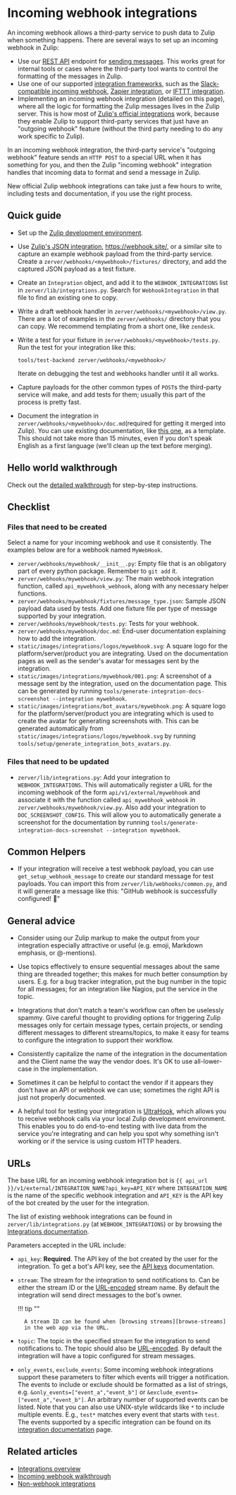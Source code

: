 # Incoming webhook integrations

An incoming webhook allows a third-party service to push data to Zulip when
something happens. There are several ways to set up an incoming webhook in
Zulip:

* Use our [REST API](/api/rest) endpoint for [sending
  messages](/api/send-message).  This works great for internal tools
  or cases where the third-party tool wants to control the formatting
  of the messages in Zulip.
* Use one of our supported [integration
  frameworks](/integrations/meta-integration), such as the
  [Slack-compatible incoming webhook](/integrations/doc/slack_incoming),
  [Zapier integration](/integrations/doc/zapier), or
  [IFTTT integration](/integrations/doc/ifttt).
* Implementing an incoming webhook integration (detailed on this page),
  where all the logic for formatting the Zulip messages lives in the
  Zulip server.  This is how most of [Zulip's official
  integrations](/integrations/) work, because they enable Zulip to
  support third-party services that just have an "outgoing webhook"
  feature (without the third party needing to do any work specific to
  Zulip).

In an incoming webhook integration, the third-party service's
"outgoing webhook" feature sends an `HTTP POST` to a special URL when
it has something for you, and then the Zulip "incoming webhook"
integration handles that incoming data to format and send a message in
Zulip.

New official Zulip webhook integrations can take just a few hours to
write, including tests and documentation, if you use the right
process.

## Quick guide

* Set up the
  [Zulip development environment](https://zulip.readthedocs.io/en/latest/development/overview.html).

* Use [Zulip's JSON integration](/integrations/doc/json),
  <https://webhook.site/>, or a similar site to capture an example
  webhook payload from the third-party service. Create a
  `zerver/webhooks/<mywebhook>/fixtures/` directory, and add the
  captured JSON payload as a test fixture.

* Create an `Integration` object, and add it to the `WEBHOOK_INTEGRATIONS`
  list in `zerver/lib/integrations.py`. Search for `WebhookIntegration` in that
  file to find an existing one to copy.

* Write a draft webhook handler in `zerver/webhooks/<mywebhook>/view.py`. There
  are a lot of examples in the `zerver/webhooks/` directory that you can copy.
  We recommend templating from a short one, like `zendesk`.

* Write a test for your fixture in `zerver/webhooks/<mywebhook>/tests.py`.
  Run the test for your integration like this:

    ```
    tools/test-backend zerver/webhooks/<mywebhook>/
    ```

    Iterate on debugging the test and webhooks handler until it all
    works.

* Capture payloads for the other common types of `POST`s the third-party
  service will make, and add tests for them; usually this part of the
  process is pretty fast.

* Document the integration in `zerver/webhooks/<mywebhook>/doc.md`(required for
  getting it merged into Zulip). You can use existing documentation, like
  [this one](https://raw.githubusercontent.com/zulip/zulip/main/zerver/webhooks/github/doc.md),
  as a template. This should not take more than 15 minutes, even if you don't speak English
  as a first language (we'll clean up the text before merging).

## Hello world walkthrough

Check out the [detailed walkthrough](incoming-webhooks-walkthrough) for step-by-step
instructions.

## Checklist

### Files that need to be created

Select a name for your incoming webhook and use it consistently. The examples
below are for a webhook named `MyWebHook`.

* `zerver/webhooks/mywebhook/__init__.py`: Empty file that is an obligatory
   part of every python package.  Remember to `git add` it.
* `zerver/webhooks/mywebhook/view.py`: The main webhook integration function,
  called `api_mywebhook_webhook`, along with any necessary helper functions.
* `zerver/webhooks/mywebhook/fixtures/message_type.json`: Sample JSON payload data
  used by tests. Add one fixture file per type of message supported by your
  integration.
* `zerver/webhooks/mywebhook/tests.py`: Tests for your webhook.
* `zerver/webhooks/mywebhook/doc.md`: End-user documentation explaining
  how to add the integration.
* `static/images/integrations/logos/mywebhook.svg`: A square logo for the
  platform/server/product you are integrating. Used on the documentation
  pages as well as the sender's avatar for messages sent by the integration.
* `static/images/integrations/mywebhook/001.png`: A screenshot of a message
  sent by the integration, used on the documentation page. This can be
  generated by running `tools/generate-integration-docs-screenshot --integration mywebhook`.
* `static/images/integrations/bot_avatars/mywebhook.png`: A square logo for the
  platform/server/product you are integrating which is used to create the avatar
  for generating screenshots with. This can be generated automatically from
  `static/images/integrations/logos/mywebhook.svg` by running
  `tools/setup/generate_integration_bots_avatars.py`.

### Files that need to be updated

* `zerver/lib/integrations.py`: Add your integration to
  `WEBHOOK_INTEGRATIONS`. This will automatically register a
  URL for the incoming webhook of the form `api/v1/external/mywebhook` and
  associate it with the function called `api_mywebhook_webhook` in
  `zerver/webhooks/mywebhook/view.py`. Also add your integration to
  `DOC_SCREENSHOT_CONFIG`. This will allow you to automatically generate
  a screenshot for the documentation by running
  `tools/generate-integration-docs-screenshot --integration mywebhook`.

## Common Helpers

* If your integration will receive a test webhook payload, you can use
  `get_setup_webhook_message` to create our standard message for test payloads.
  You can import this from `zerver/lib/webhooks/common.py`, and it will generate
  a message like this: "GitHub webhook is successfully configured! 🎉"

## General advice

* Consider using our Zulip markup to make the output from your
  integration especially attractive or useful (e.g. emoji, Markdown
  emphasis, or @-mentions).

* Use topics effectively to ensure sequential messages about the same
  thing are threaded together; this makes for much better consumption
  by users.  E.g. for a bug tracker integration, put the bug number in
  the topic for all messages; for an integration like Nagios, put the
  service in the topic.

* Integrations that don't match a team's workflow can often be
  uselessly spammy.  Give careful thought to providing options for
  triggering Zulip messages only for certain message types, certain
  projects, or sending different messages to different streams/topics,
  to make it easy for teams to configure the integration to support
  their workflow.

* Consistently capitalize the name of the integration in the
  documentation and the Client name the way the vendor does.  It's OK
  to use all-lower-case in the implementation.

* Sometimes it can be helpful to contact the vendor if it appears they
  don't have an API or webhook we can use; sometimes the right API
  is just not properly documented.

* A helpful tool for testing your integration is
  [UltraHook](http://www.ultrahook.com/), which allows you to receive webhook
  calls via your local Zulip development environment. This enables you to do end-to-end
  testing with live data from the service you're integrating and can help you
  spot why something isn't working or if the service is using custom HTTP
  headers.

## URLs

The base URL for an incoming webhook integration bot is
`{{ api_url }}/v1/external/INTEGRATION_NAME?api_key=API_KEY` where
`INTEGRATION_NAME` is the name of the specific webhook integration and
`API_KEY` is the API key of the bot created by the user for the
integration.

The list of existing webhook integrations can be found in
`zerver/lib/integrations.py` (at `WEBHOOK_INTEGRATIONS`) or by browsing
the [Integrations documentation](/integrations/).

Parameters accepted in the URL include:

* `api_key`: **Required**. The API key of the bot created by the user
  for the integration. To get a bot's API key, see the [API
  keys](/api/api-keys) documentation.

* `stream`: The stream for the integration to send notifications to.
  Can be either the stream ID or the [URL-encoded][url-encoder] stream
  name. By default the integration will send direct messages to the
  bot's owner.

    !!! tip ""

        A stream ID can be found when [browsing streams][browse-streams]
        in the web app via the URL.

* `topic`: The topic in the specified stream for the integration to
  send notifications to. The topic should also be
  [URL-encoded][url-encoder]. By default the integration will have a
  topic configured for stream messages.

* `only_events`, `exclude_events`: Some incoming webhook integrations
  support these parameters to filter which events will trigger a
  notification. The events to include or exclude should be formatted
  as a list of strings, e.g. `&only_events=["event_a","event_b"]` or
  `&exclude_events=["event_a","event_b"]`. An arbitrary number of
  supported events can be listed. Note that you can also use UNIX-style
  wildcards like `*` to include multiple events. E.g., `test*` matches
  every event that starts with `test`. The events supported by a specific
  integration can be found on its [integration documentation](/integrations)
  page.

[browse-streams]: /help/browse-and-subscribe-to-streams
[add-bot]: /help/add-a-bot-or-integration
[url-encoder]: https://www.urlencoder.org/

## Related articles

* [Integrations overview](/api/integrations-overview)
* [Incoming webhook walkthrough](/api/incoming-webhooks-walkthrough)
* [Non-webhook integrations](/api/non-webhook-integrations)
